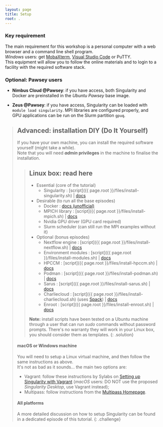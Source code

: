 ```yaml
---
layout: page
title: Setup
root: .
---
```



### Key requirement

The main requirement for this workshop is a personal computer with a web browser and a command line shell program.  
*Windows* users: get [MobaXterm](https://mobaxterm.mobatek.net/download-home-edition.html), [Visual Studio Code](https://code.visualstudio.com/) or PuTTY.  
This equipment will allow you to follow the online materials and to login to a facility with the required software stack.


### Optional: Pawsey users

* **Nimbus Cloud @Pawsey**: if you have access, both Singularity and Docker are preinstalled in the *Ubuntu Pawsey* base image.
<!-- Test: Ubuntu 18.04 VM with 2 cores, 6 GB RAM, 40 GB disk -->

* **Zeus @Pawsey**: if you have access, Singularity can be loaded with `module load singularity`. MPI libraries are configured properly, and GPU applications can be run on the Slurm partition `gpuq`.


> ## Advanced: installation DIY (Do It Yourself)
> 
> If you have your own machine, you can install the required software yourself (might take a while).  
> Note that you will need ***admin* privileges** in the machine to finalise the installation.
> 
> > ## Linux box: read here
> > 
> > * Essential (core of the tutorial)
> >   - Singularity : [script]({{ page.root }}/files/install-singularity.sh) \| [docs](https://sylabs.io/guides/3.5/user-guide/quick_start.html)
> > * Desirable (to run all the base episodes)
> >   - Docker : [docs (unofficial)](https://www.itzgeek.com/how-tos/linux/ubuntu-how-tos/how-to-install-docker-on-ubuntu-18-04-lts-bionic-beaver.html)
> >   - MPICH library : [script]({{ page.root }}/files/install-mpich.sh) \| [docs](https://www.mpich.org/documentation/guides/)
> >   - Nvidia GPU driver (GPU card required)
> >   - Slurm scheduler (can still run the MPI examples without it)
> > * Optional (bonus episodes)
> >   - Nextflow engine : [script]({{ page.root }}/files/install-nextflow.sh) \| [docs](https://www.nextflow.io/docs/latest/getstarted.html)
> >   - Environment modules : [script]({{ page.root }}/files/install-modules.sh) \| [docs](http://modules.sourceforge.net)
> >   - HPCCM : [script]({{ page.root }}/files/install-hpccm.sh) \| [docs](https://github.com/NVIDIA/hpc-container-maker/blob/master/docs/getting_started.md)
> >   - Podman : [script]({{ page.root }}/files/install-podman.sh) \| [docs](https://podman.io/getting-started/installation)
> >   - Sarus : [script]({{ page.root }}/files/install-sarus.sh) \| [docs](https://sarus.readthedocs.io/en/latest/install/requirements.html)
> >   - Charliecloud : [script]({{ page.root }}/files/install-charliecloud.sh) (uses [Spack](https://spack.io)) \| [docs](https://hpc.github.io/charliecloud)
> >   - Enroot : [script]({{ page.root }}/files/install-enroot.sh) \| [docs](https://github.com/NVIDIA/enroot/blob/master/doc/installation.md)
> > 
> > **Note:** install scripts have been tested on a Ubuntu machine through a user that can run *sudo* commands without password prompts. There's no warranty they will work in your Linux box, you should consider them as templates.
> {: .solution}
> 
> #### macOS or Windows machine
> 
> You will need to setup a Linux virtual machine, and then follow the same instructions as above.  
> It's not as bad as it sounds... the main two options are:
>   - Vagrant: follow these instructions by Sylabs on [Setting up Singularity with Vagrant](https://sylabs.io/guides/3.5/admin-guide/installation.html#installation-on-windows-or-mac) (*macOS* users: DO NOT use the proposed *Singularity Desktop*, use Vagrant instead);
>   - Multipass: follow instructions from the [Multipass Homepage](https://multipass.run).
> 
> #### All platforms
> 
> A more detailed discussion on how to setup Singularity can be found in a dedicated episode of this tutorial.
{: .challenge}
